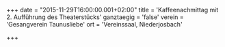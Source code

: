 +++
date = "2015-11-29T16:00:00.001+02:00"
title = 'Kaffeenachmittag mit 2. Aufführung des Theaterstücks'
ganztaegig = 'false'
verein = 'Gesangverein Taunusliebe'
ort = 'Vereinssaal, Niederjosbach'

+++

      